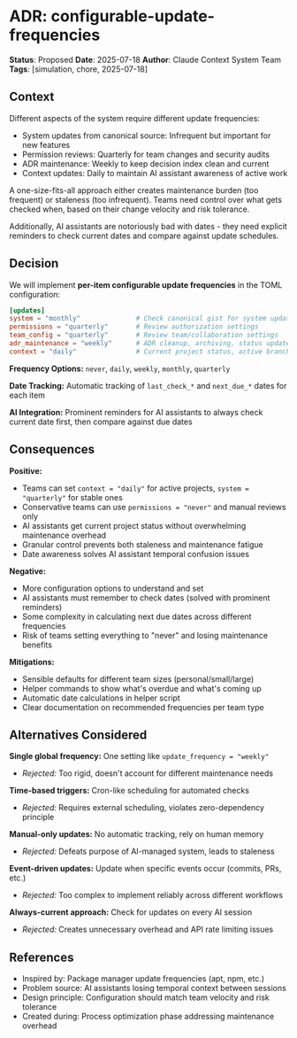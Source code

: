 # ADR: configurable-update-frequencies

**Status**: Proposed
**Date**: 2025-07-18
**Author**: Claude Context System Team
**Tags**: [simulation, chore, 2025-07-18]

## Context

Different aspects of the system require different update frequencies:
- System updates from canonical source: Infrequent but important for new features
- Permission reviews: Quarterly for team changes and security audits  
- ADR maintenance: Weekly to keep decision index clean and current
- Context updates: Daily to maintain AI assistant awareness of active work

A one-size-fits-all approach either creates maintenance burden (too frequent) or staleness (too infrequent). Teams need control over what gets checked when, based on their change velocity and risk tolerance.

Additionally, AI assistants are notoriously bad with dates - they need explicit reminders to check current dates and compare against update schedules.

## Decision

We will implement **per-item configurable update frequencies** in the TOML configuration:

```toml
[updates]
system = "monthly"              # Check canonical gist for system updates
permissions = "quarterly"       # Review authorization settings  
team_config = "quarterly"       # Review team/collaboration settings
adr_maintenance = "weekly"      # ADR cleanup, archiving, status updates
context = "daily"               # Current project status, active branches, priorities
```

**Frequency Options:** `never`, `daily`, `weekly`, `monthly`, `quarterly`

**Date Tracking:** Automatic tracking of `last_check_*` and `next_due_*` dates for each item

**AI Integration:** Prominent reminders for AI assistants to always check current date first, then compare against due dates

## Consequences

**Positive:**
- Teams can set `context = "daily"` for active projects, `system = "quarterly"` for stable ones
- Conservative teams can use `permissions = "never"` and manual reviews only
- AI assistants get current project status without overwhelming maintenance overhead
- Granular control prevents both staleness and maintenance fatigue
- Date awareness solves AI assistant temporal confusion issues

**Negative:**
- More configuration options to understand and set
- AI assistants must remember to check dates (solved with prominent reminders)
- Some complexity in calculating next due dates across different frequencies
- Risk of teams setting everything to "never" and losing maintenance benefits

**Mitigations:**
- Sensible defaults for different team sizes (personal/small/large)
- Helper commands to show what's overdue and what's coming up
- Automatic date calculations in helper script
- Clear documentation on recommended frequencies per team type

## Alternatives Considered

**Single global frequency:** One setting like `update_frequency = "weekly"`
- *Rejected:* Too rigid, doesn't account for different maintenance needs

**Time-based triggers:** Cron-like scheduling for automated checks
- *Rejected:* Requires external scheduling, violates zero-dependency principle

**Manual-only updates:** No automatic tracking, rely on human memory
- *Rejected:* Defeats purpose of AI-managed system, leads to staleness

**Event-driven updates:** Update when specific events occur (commits, PRs, etc.)
- *Rejected:* Too complex to implement reliably across different workflows

**Always-current approach:** Check for updates on every AI session
- *Rejected:* Creates unnecessary overhead and API rate limiting issues

## References

- Inspired by: Package manager update frequencies (apt, npm, etc.)
- Problem source: AI assistants losing temporal context between sessions  
- Design principle: Configuration should match team velocity and risk tolerance
- Created during: Process optimization phase addressing maintenance overhead
